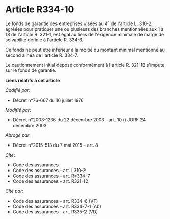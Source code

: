 # Article R334-10

Le fonds de garantie des entreprises visées au 4° de l'article L. 310-2, agréées pour pratiquer une ou plusieurs des branches
mentionnées aux 1 à 18 de l'article R. 321-1, est égal au tiers de l'exigence minimale de marge de solvabilité définie à
l'article R. 334-6.

Ce fonds ne peut être inférieur à la moitié du montant minimal mentionné au second alinéa de l'article R. 334-7.

Le cautionnement initial déposé conformément à l'article R. 321-12 s'impute sur le fonds de garantie.

**Liens relatifs à cet article**

_Codifié par_:

  - Décret n°76-667 du 16 juillet 1976

_Modifié par_:

  - Décret n°2003-1236 du 22 décembre 2003 - art. 10 () JORF 24 décembre 2003

_Abrogé par_:

  - Décret n°2015-513 du 7 mai 2015 - art. 8

_Cite_:

  - Code des assurances
  - Code des assurances - art. L310-2
  - Code des assurances - art. R*334-7
  - Code des assurances - art. R321-12

_Cité par_:

  - Code des assurances - art. R334-6 (VT)
  - Code des assurances - art. R334-7-1 (Ab)
  - Code des assurances - art. R335-2 (VD)
